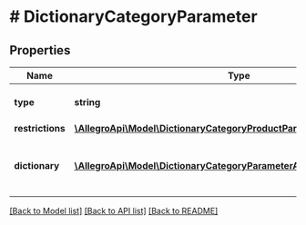 # # DictionaryCategoryParameter

## Properties

Name | Type | Description | Notes
------------ | ------------- | ------------- | -------------
**type** | **string** |  | [optional] [default to 'dictionary']
**restrictions** | [**\AllegroApi\Model\DictionaryCategoryProductParameterAllOfRestrictions**](DictionaryCategoryProductParameterAllOfRestrictions.md) |  | [optional]
**dictionary** | [**\AllegroApi\Model\DictionaryCategoryParameterAllOfDictionary[]**](DictionaryCategoryParameterAllOfDictionary.md) | Defines the values accepted for this parameter. | [optional]

[[Back to Model list]](../../README.md#models) [[Back to API list]](../../README.md#endpoints) [[Back to README]](../../README.md)

